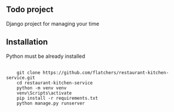 ## Todo project
Django project for managing your time


## Installation
Python must be already installed

<pre>
  <code>
    git clone https://github.com/flatchers/restaurant-kitchen-service.git
    cd restaurant-kitchen-service
    python -m venv venv
    venv\Scripts\activate
    pip install -r requirements.txt
    python manage.py runserver
  </code>
</pre>
